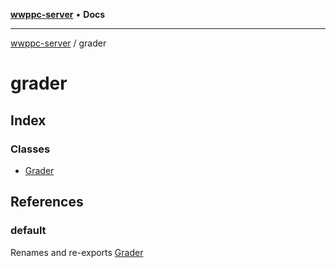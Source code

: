 [**wwppc-server**](../README.md) • **Docs**

***

[wwppc-server](../modules.md) / grader

# grader

## Index

### Classes

- [Grader](classes/Grader.md)

## References

### default

Renames and re-exports [Grader](classes/Grader.md)
